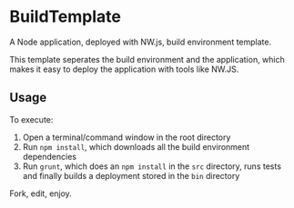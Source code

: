 # BuildTemplate
A Node application, deployed with NW.js, build environment template.

This template seperates the build environment and the application, which makes it easy to deploy the application with tools like NW.JS.

Usage
-----

To execute:
1. Open a terminal/command window in the root directory
2. Run `npm install`, which downloads all the build environment dependencies
3. Run `grunt`, which does an `npm install` in the `src` directory, runs tests and finally builds a deployment stored in the `bin` directory

Fork, edit, enjoy.